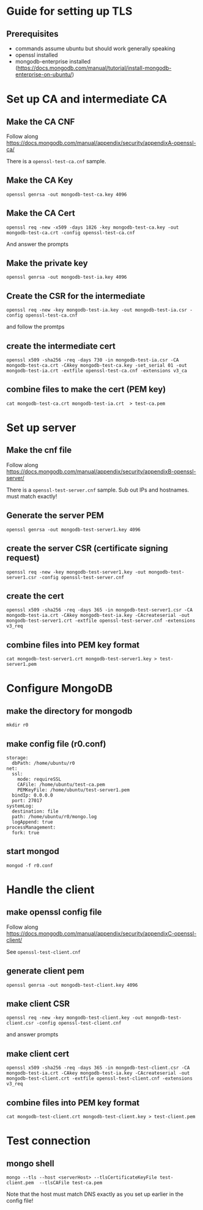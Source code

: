 # Guide for setting up TLS

## Prerequisites

* commands assume ubuntu but should work generally speaking
* openssl installed
* mongodb-enterprise installed (https://docs.mongodb.com/manual/tutorial/install-mongodb-enterprise-on-ubuntu/) 

# Set up CA and intermediate CA

## Make the CA CNF

Follow along https://docs.mongodb.com/manual/appendix/security/appendixA-openssl-ca/

There is a `openssl-test-ca.cnf` sample.

## Make the CA Key

`openssl genrsa -out mongodb-test-ca.key 4096`

## Make the CA Cert

`openssl req -new -x509 -days 1826 -key mongodb-test-ca.key -out mongodb-test-ca.crt -config openssl-test-ca.cnf`

And answer the prompts

## Make the private key

`openssl genrsa -out mongodb-test-ia.key 4096`

## Create the CSR for the intermediate

`openssl req -new -key mongodb-test-ia.key -out mongodb-test-ia.csr -config openssl-test-ca.cnf`

and follow the promtps

## create the intermediate cert

`openssl x509 -sha256 -req -days 730 -in mongodb-test-ia.csr -CA mongodb-test-ca.crt -CAkey mongodb-test-ca.key -set_serial 01 -out mongodb-test-ia.crt -extfile openssl-test-ca.cnf -extensions v3_ca`

## combine files to make the cert (PEM key)

`cat mongodb-test-ca.crt mongodb-test-ia.crt  > test-ca.pem`

# Set up server 

## Make the cnf file

Follow along https://docs.mongodb.com/manual/appendix/security/appendixB-openssl-server/

There is a `openssl-test-server.cnf` sample. Sub out IPs and hostnames. must match exactly!

## Generate the server PEM

`openssl genrsa -out mongodb-test-server1.key 4096`

## create the server CSR (certificate signing request)

`openssl req -new -key mongodb-test-server1.key -out mongodb-test-server1.csr -config openssl-test-server.cnf`

## create the cert

`openssl x509 -sha256 -req -days 365 -in mongodb-test-server1.csr -CA mongodb-test-ia.crt -CAkey mongodb-test-ia.key -CAcreateserial -out mongodb-test-server1.crt -extfile openssl-test-server.cnf -extensions v3_req`

## combine files into PEM key format

`cat mongodb-test-server1.crt mongodb-test-server1.key > test-server1.pem`

# Configure MongoDB

## make the directory for mongodb

`mkdir r0`

## make config file (r0.conf)

```
storage:
  dbPath: /home/ubuntu/r0
net:
  ssl:
    mode: requireSSL
    CAFile: /home/ubuntu/test-ca.pem
    PEMKeyFile: /home/ubuntu/test-server1.pem
  bindIp: 0.0.0.0
  port: 27017
systemLog:
  destination: file
  path: /home/ubuntu/r0/mongo.log
  logAppend: true
processManagement:
  fork: true
```
## start mongod

`mongod -f r0.conf`

# Handle the client

## make openssl config file

Follow along https://docs.mongodb.com/manual/appendix/security/appendixC-openssl-client/

See `openssl-test-client.cnf` 

## generate client pem

`openssl genrsa -out mongodb-test-client.key 4096`

## make client CSR

`openssl req -new -key mongodb-test-client.key -out mongodb-test-client.csr -config openssl-test-client.cnf`

and answer prompts

## make client cert

`openssl x509 -sha256 -req -days 365 -in mongodb-test-client.csr -CA mongodb-test-ia.crt -CAkey mongodb-test-ia.key -CAcreateserial -out mongodb-test-client.crt -extfile openssl-test-client.cnf -extensions v3_req`

## combine files into PEM key format

`cat mongodb-test-client.crt mongodb-test-client.key > test-client.pem`

# Test connection

## mongo shell

`mongo --tls --host <serverHost> --tlsCertificateKeyFile test-client.pem  --tlsCAFile test-ca.pem` 

Note that the host must match DNS exactly as you set up earlier in the config file! 
